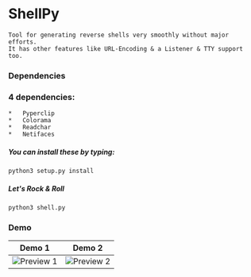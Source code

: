 # ShellPy

```
Tool for generating reverse shells very smoothly without major efforts. 
It has other features like URL-Encoding & a Listener & TTY support too.
```


### Dependencies

### 4 dependencies:
```
*   Pyperclip
*   Colorama
*   Readchar
*   Netifaces
```
##### You can install these by typing:

```
python3 setup.py install
```


##### Let's Rock & Roll

```
python3 shell.py
```
### Demo

Demo 1             |  Demo 2
:-----------------------:|:-----------------------:
![Preview 1](https://i.imgur.com/sUIzKAp.png)  |  ![Preview 2](https://i.imgur.com/GiCUlnj.png)
